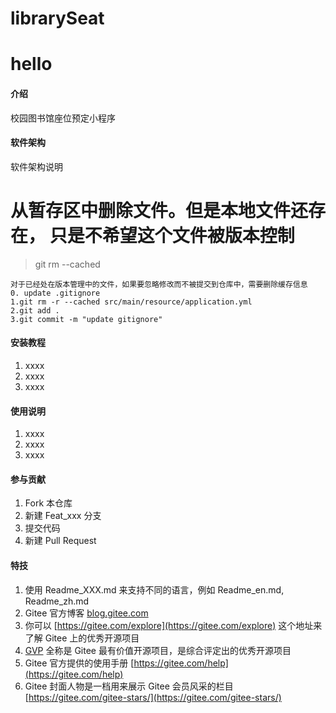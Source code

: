 # librarySeat

# hello

#### 介绍
校园图书馆座位预定小程序

#### 软件架构
软件架构说明

# 从暂存区中删除文件。但是本地文件还存在， 只是不希望这个文件被版本控制
> git rm --cached

```
对于已经处在版本管理中的文件，如果要忽略修改而不被提交到仓库中，需要删除缓存信息
0. update .gitignore
1.git rm -r --cached src/main/resource/application.yml
2.git add .
3.git commit -m "update gitignore"
```


#### 安装教程

1.  xxxx
2.  xxxx
3.  xxxx

#### 使用说明

1.  xxxx
2.  xxxx
3.  xxxx

#### 参与贡献

1.  Fork 本仓库
2.  新建 Feat_xxx 分支
3.  提交代码
4.  新建 Pull Request


#### 特技

1.  使用 Readme\_XXX.md 来支持不同的语言，例如 Readme\_en.md, Readme\_zh.md
2.  Gitee 官方博客 [blog.gitee.com](https://blog.gitee.com)
3.  你可以 [https://gitee.com/explore](https://gitee.com/explore) 这个地址来了解 Gitee 上的优秀开源项目
4.  [GVP](https://gitee.com/gvp) 全称是 Gitee 最有价值开源项目，是综合评定出的优秀开源项目
5.  Gitee 官方提供的使用手册 [https://gitee.com/help](https://gitee.com/help)
6.  Gitee 封面人物是一档用来展示 Gitee 会员风采的栏目 [https://gitee.com/gitee-stars/](https://gitee.com/gitee-stars/)

